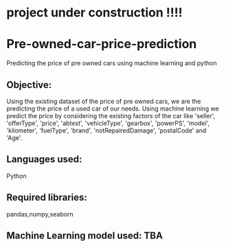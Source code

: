 # project under construction !!!!
# Pre-owned-car-price-prediction
Predicting the price of pre owned cars using machine learning and python

## Objective:
Using the existing dataset of the price of pre owned cars, we are the predicting the price of a used car of our needs. Using machine learning we predict the price by considering the existing factors of the car like 'seller', 'offerType', 'price', 'abtest', 'vehicleType', 'gearbox', 'powerPS', 'model', 'kilometer', 'fuelType', 'brand', 'notRepairedDamage', 'postalCode' and 'Age'. 

## Languages used:
Python

## Required libraries: 
pandas,numpy,seaborn

## Machine Learning model used: TBA
